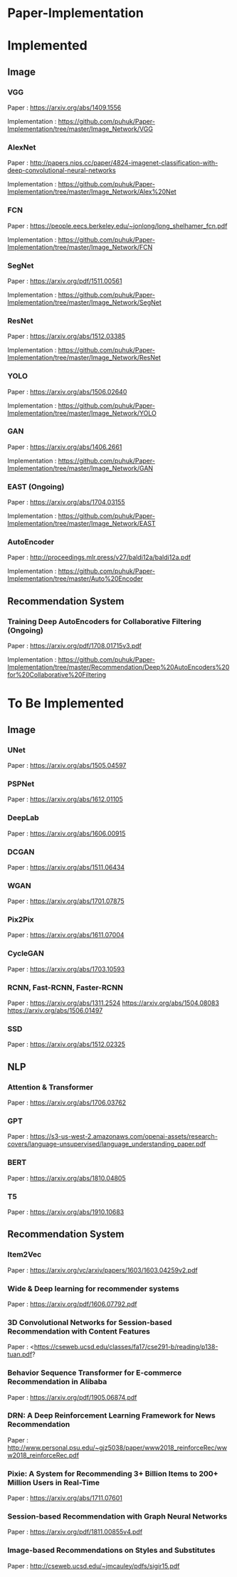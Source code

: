 # Paper-Implementation


# Implemented


## Image 

  ### VGG 
  Paper : <https://arxiv.org/abs/1409.1556> 
  
  Implementation : <https://github.com/puhuk/Paper-Implementation/tree/master/Image_Network/VGG>

  ### AlexNet
  Paper : <http://papers.nips.cc/paper/4824-imagenet-classification-with-deep-convolutional-neural-networks>
  
  Implementation : <https://github.com/puhuk/Paper-Implementation/tree/master/Image_Network/Alex%20Net>

  ### FCN  
  Paper : <https://people.eecs.berkeley.edu/~jonlong/long_shelhamer_fcn.pdf>
  
  Implementation : <https://github.com/puhuk/Paper-Implementation/tree/master/Image_Network/FCN>

  ### SegNet
  Paper : <https://arxiv.org/pdf/1511.00561>
  
  Implementation : <https://github.com/puhuk/Paper-Implementation/tree/master/Image_Network/SegNet>

  ### ResNet 
  Paper : <https://arxiv.org/abs/1512.03385>
  
  Implementation : <https://github.com/puhuk/Paper-Implementation/tree/master/Image_Network/ResNet>

  ### YOLO 
  Paper : <https://arxiv.org/abs/1506.02640>
  
  Implementation : <https://github.com/puhuk/Paper-Implementation/tree/master/Image_Network/YOLO>

  ### GAN 
  Paper : <https://arxiv.org/abs/1406.2661>
  
  Implementation : <https://github.com/puhuk/Paper-Implementation/tree/master/Image_Network/GAN>

  ### EAST (Ongoing)
  Paper : <https://arxiv.org/abs/1704.03155>
  
  Implementation : <https://github.com/puhuk/Paper-Implementation/tree/master/Image_Network/EAST>

  ### AutoEncoder
  Paper : <http://proceedings.mlr.press/v27/baldi12a/baldi12a.pdf>
  
  Implementation : <https://github.com/puhuk/Paper-Implementation/tree/master/Auto%20Encoder>


## Recommendation System

  ### Training Deep AutoEncoders for Collaborative Filtering (Ongoing)
  Paper : <https://arxiv.org/pdf/1708.01715v3.pdf>
  
  Implementation : <https://github.com/puhuk/Paper-Implementation/tree/master/Recommendation/Deep%20AutoEncoders%20for%20Collaborative%20Filtering>




# To Be Implemented

## Image
  ### UNet
  Paper : <https://arxiv.org/abs/1505.04597>
  
  ### PSPNet
  Paper : <https://arxiv.org/abs/1612.01105>
  
  ### DeepLab
  Paper : <https://arxiv.org/abs/1606.00915>
  
  ### DCGAN
  Paper : <https://arxiv.org/abs/1511.06434>
  
  ### WGAN
  Paper : <https://arxiv.org/abs/1701.07875>
  
  ### Pix2Pix
  Paper : <https://arxiv.org/abs/1611.07004>
  
  ### CycleGAN
  Paper : <https://arxiv.org/abs/1703.10593>
  
  ### RCNN, Fast-RCNN, Faster-RCNN
  Paper : <https://arxiv.org/abs/1311.2524> <https://arxiv.org/abs/1504.08083> <https://arxiv.org/abs/1506.01497>
  
  ### SSD
  Paper : <https://arxiv.org/abs/1512.02325>
  
  
## NLP
  ### Attention & Transformer
  Paper : <https://arxiv.org/abs/1706.03762>
  
  ### GPT
  Paper : <https://s3-us-west-2.amazonaws.com/openai-assets/research-covers/language-unsupervised/language_understanding_paper.pdf>
  
  ### BERT
  Paper : <https://arxiv.org/abs/1810.04805>
  
  ### T5
  Paper : <https://arxiv.org/abs/1910.10683>
  
  
## Recommendation System 
  ### Item2Vec
  Paper : <https://arxiv.org/vc/arxiv/papers/1603/1603.04259v2.pdf>
  
  ### Wide & Deep learning for recommender systems
  Paper : <https://arxiv.org/pdf/1606.07792.pdf>
  
  ### 3D Convolutional Networks for Session-based Recommendation with Content Features
  Paper : <https://cseweb.ucsd.edu/classes/fa17/cse291-b/reading/p138-tuan.pdf?
  
  ### Behavior Sequence Transformer for E-commerce Recommendation in Alibaba
  Paper : <https://arxiv.org/pdf/1905.06874.pdf>
  
  ### DRN: A Deep Reinforcement Learning Framework for News Recommendation
  Paper : <http://www.personal.psu.edu/~gjz5038/paper/www2018_reinforceRec/www2018_reinforceRec.pdf>
  
  ### Pixie: A System for Recommending 3+ Billion Items to 200+ Million Users in Real-Time
  Paper : <https://arxiv.org/abs/1711.07601>
  
  ### Session-based Recommendation with Graph Neural Networks	
  Paper : <https://arxiv.org/pdf/1811.00855v4.pdf>
  
  ### Image-based Recommendations on Styles and Substitutes
  Paper : <http://cseweb.ucsd.edu/~jmcauley/pdfs/sigir15.pdf>
